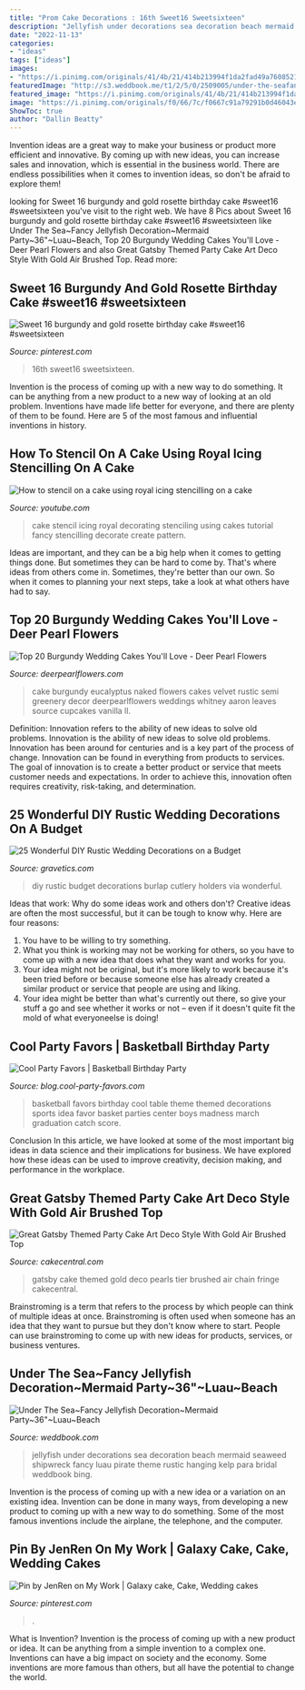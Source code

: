 ```yaml
---
title: "Prom Cake Decorations : 16th Sweet16 Sweetsixteen"
description: "Jellyfish under decorations sea decoration beach mermaid seaweed shipwreck fancy luau pirate theme rustic hanging kelp para bridal weddbook bing"
date: "2022-11-13"
categories:
- "ideas"
tags: ["ideas"]
images:
- "https://i.pinimg.com/originals/41/4b/21/414b213994f1da2fad49a76085217243.jpg"
featuredImage: "http://s3.weddbook.me/t1/2/5/0/2509005/under-the-seafancy-jellyfish-decorationmermaid-party36quotluaubeach-weddingkelp-seaweedrustic-weddingpirateshipwreckbeach-decorations.jpg"
featured_image: "https://i.pinimg.com/originals/41/4b/21/414b213994f1da2fad49a76085217243.jpg"
image: "https://i.pinimg.com/originals/f0/66/7c/f0667c91a79291b0d46043ed47800aa6.jpg"
ShowToc: true
author: "Dallin Beatty"
---
```



Invention ideas are a great way to make your business or product more efficient and innovative. By coming up with new ideas, you can increase sales and innovation, which is essential in the business world. There are endless possibilities when it comes to invention ideas, so don't be afraid to explore them!

	

		
looking for Sweet 16 burgundy and gold rosette birthday cake #sweet16 #sweetsixteen you've visit to the right web. We have 8 Pics about Sweet 16 burgundy and gold rosette birthday cake #sweet16 #sweetsixteen like Under The Sea~Fancy Jellyfish Decoration~Mermaid Party~36&quot;~Luau~Beach, Top 20 Burgundy Wedding Cakes You&#039;ll Love - Deer Pearl Flowers and also Great Gatsby Themed Party Cake Art Deco Style With Gold Air Brushed Top. Read more:
		
    
## Sweet 16 Burgundy And Gold Rosette Birthday Cake #sweet16 #sweetsixteen

<img loading=lazy src="https://i.pinimg.com/originals/f0/66/7c/f0667c91a79291b0d46043ed47800aa6.jpg" onerror="this.onerror=null;this.src='https://tse3.mm.bing.net/th?id=OIP.htnR2JxLhijG7nbxnPt1NQHaJ4&amp;pid=15.1';" alt="Sweet 16 burgundy and gold rosette birthday cake #sweet16 #sweetsixteen">

_Source: pinterest.com_

>16th sweet16 sweetsixteen. 

	

Invention is the process of coming up with a new way to do something. It can be anything from a new product to a new way of looking at an old problem. Inventions have made life better for everyone, and there are plenty of them to be found. Here are 5 of the most famous and influential inventions in history.

    
## How To Stencil On A Cake Using Royal Icing Stencilling On A Cake

<img loading=lazy src="https://i.ytimg.com/vi/jdJiEDW-yNc/maxresdefault.jpg" onerror="this.onerror=null;this.src='https://tse3.mm.bing.net/th?id=OIP.pDkM2JI-EnciBi-hobg1AgHaEK&amp;pid=15.1';" alt="How to stencil on a cake using royal icing stencilling on a cake">

_Source: youtube.com_

>cake stencil icing royal decorating stenciling using cakes tutorial fancy stencilling decorate create pattern. 

	

Ideas are important, and they can be a big help when it comes to getting things done. But sometimes they can be hard to come by. That's where ideas from others come in. Sometimes, they're better than our own. So when it comes to planning your next steps, take a look at what others have had to say.

    
## Top 20 Burgundy Wedding Cakes You&#039;ll Love - Deer Pearl Flowers

<img loading=lazy src="https://www.deerpearlflowers.com/wp-content/uploads/2017/12/Burgundy-wedding-cake-idea-15.jpg" onerror="this.onerror=null;this.src='https://tse1.mm.bing.net/th?id=OIP.rIghOiaZ95p7TWeqqAU_AAHaLH&amp;pid=15.1';" alt="Top 20 Burgundy Wedding Cakes You&#039;ll Love - Deer Pearl Flowers">

_Source: deerpearlflowers.com_

>cake burgundy eucalyptus naked flowers cakes velvet rustic semi greenery decor deerpearlflowers weddings whitney aaron leaves source cupcakes vanilla ll. 

	

Definition: Innovation refers to the ability of new ideas to solve old problems.
Innovation is the ability of new ideas to solve old problems. Innovation has been around for centuries and is a key part of the process of change. Innovation can be found in everything from products to services. The goal of innovation is to create a better product or service that meets customer needs and expectations. In order to achieve this, innovation often requires creativity, risk-taking, and determination.

    
## 25 Wonderful DIY Rustic Wedding Decorations On A Budget

<img loading=lazy src="http://www.gravetics.com/wp-content/uploads/2017/10/Burlap-Cutlery-Holders-via-chaosinmycasa.jpg" onerror="this.onerror=null;this.src='https://tse4.mm.bing.net/th?id=OIP.BfEKr8eBcDkM1Ort9n4odAHaMV&amp;pid=15.1';" alt="25 Wonderful DIY Rustic Wedding Decorations on a Budget">

_Source: gravetics.com_

>diy rustic budget decorations burlap cutlery holders via wonderful. 

	

Ideas that work: Why do some ideas work and others don't?
Creative ideas are often the most successful, but it can be tough to know why. Here are four reasons:
1. You have to be willing to try something.
2. What you think is working may not be working for others, so you have to come up with a new idea that does what they want and works for you.
3. Your idea might not be original, but it's more likely to work because it's been tried before or because someone else has already created a similar product or service that people are using and liking.
4. Your idea might be better than what's currently out there, so give your stuff a go and see whether it works or not – even if it doesn't quite fit the mold of what everyoneelse is doing!

    
## Cool Party Favors | Basketball Birthday Party

<img loading=lazy src="http://blog.cool-party-favors.com/wp-content/uploads/2012/09/Basketball-Favors.jpg" onerror="this.onerror=null;this.src='https://tse2.mm.bing.net/th?id=OIP.NIR4dulhrUPbmHRRQaZX5wHaKQ&amp;pid=15.1';" alt="Cool Party Favors | Basketball Birthday Party">

_Source: blog.cool-party-favors.com_

>basketball favors birthday cool table theme themed decorations sports idea favor basket parties center boys madness march graduation catch score. 

	

Conclusion
In this article, we have looked at some of the most important big ideas in data science and their implications for business. We have explored how these ideas can be used to improve creativity, decision making, and performance in the workplace.

    
## Great Gatsby Themed Party Cake Art Deco Style With Gold Air Brushed Top

<img loading=lazy src="https://cdn001.cakecentral.com/gallery/2015/03/900_916791y7Mn_great-gatsby-themed-party-cake-art-deco-style-with-gold-air-brushed-top-tier-pearls-chain-and-fringe.jpg" onerror="this.onerror=null;this.src='https://tse1.mm.bing.net/th?id=OIP.QMSnp6M4i0I3Uhgh17l-vAHaHE&amp;pid=15.1';" alt="Great Gatsby Themed Party Cake Art Deco Style With Gold Air Brushed Top">

_Source: cakecentral.com_

>gatsby cake themed gold deco pearls tier brushed air chain fringe cakecentral. 

	

Brainstroming is a term that refers to the process by which people can think of multiple ideas at once. Brainstroming is often used when someone has an idea that they want to pursue but they don't know where to start. People can use brainstroming to come up with new ideas for products, services, or business ventures.

    
## Under The Sea~Fancy Jellyfish Decoration~Mermaid Party~36&quot;~Luau~Beach

<img loading=lazy src="http://s3.weddbook.me/t1/2/5/0/2509005/under-the-seafancy-jellyfish-decorationmermaid-party36quotluaubeach-weddingkelp-seaweedrustic-weddingpirateshipwreckbeach-decorations.jpg" onerror="this.onerror=null;this.src='https://tse4.mm.bing.net/th?id=OIP.WfRcf4D0btOd3BHVOWrP_wHaJ3&amp;pid=15.1';" alt="Under The Sea~Fancy Jellyfish Decoration~Mermaid Party~36&quot;~Luau~Beach">

_Source: weddbook.com_

>jellyfish under decorations sea decoration beach mermaid seaweed shipwreck fancy luau pirate theme rustic hanging kelp para bridal weddbook bing. 

	

Invention is the process of coming up with a new idea or a variation on an existing idea. Invention can be done in many ways, from developing a new product to coming up with a new way to do something. Some of the most famous inventions include the airplane, the telephone, and the computer.

    
## Pin By JenRen On My Work | Galaxy Cake, Cake, Wedding Cakes

<img loading=lazy src="https://i.pinimg.com/originals/41/4b/21/414b213994f1da2fad49a76085217243.jpg" onerror="this.onerror=null;this.src='https://tse2.mm.bing.net/th?id=OIP.arj_hfJvPhJGNEDg1zspNAHaJ6&amp;pid=15.1';" alt="Pin by JenRen on My Work | Galaxy cake, Cake, Wedding cakes">

_Source: pinterest.com_

>. 

	

What is Invention?
Invention is the process of coming up with a new product or idea. It can be anything from a simple invention to a complex one. Inventions can have a big impact on society and the economy. Some inventions are more famous than others, but all have the potential to change the world.

